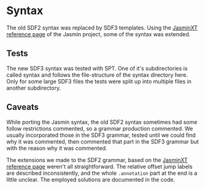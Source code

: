 Syntax
======

The old SDF2 syntax was replaced by SDF3 templates. Using the
[JasminXT reference page](http://jasmin.sourceforge.net/xt.html) of the
Jasmin project, some of the syntax was extended. 

Tests
-----
The new SDF3 syntax was tested with SPT. One of it's subdirectories is called syntax and
follows the file-structure of the syntax directory here. Only for some
large SDF3 files the tests were split up into multiple files in another
subdirectory. 

Caveats
-------
While porting the Jasmin syntax, the old SDF2 syntax sometimes had some
follow restrictions commented, so a grammar production commented. We
usually incorporated those in the SDF3 grammar, tested until we could
find why it was commented, then commented that part in the SDF3 grammar
but with the reason why it was commented. 

The extensions we made to the SDF2 grammar, based on the
[JasminXT reference page](http://jasmin.sourceforge.net/xt.html)
weren't all straightforward. The relative offset jump labels are
described inconsistently, and the whole `.annotation` part at the end is
a little unclear. The employed solutions are documented in the code. 
